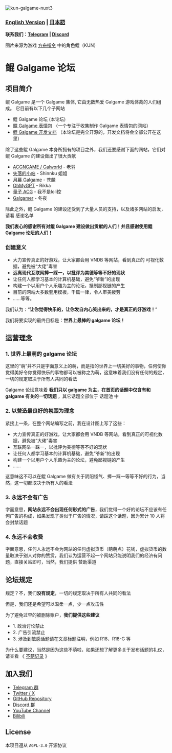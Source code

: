 ![kun-galgame-nuxt3](https://kungal.com/kungalgame.webp)

### **[English Version](/README.md)** | **[日本語](/Readme_JA.md)**

**联系我们：[Telegram](https://t.me/kungalgame) | [Discord](https://discord.com/invite/5F4FS2cXhX)**

图片来源为游戏 [方舟指令](https://apps.qoo-app.com/en/app/9593) 中的角色鲲（KUN）

# 鲲 Galgame 论坛

项目简介
----

鲲 Galgame 是一个 Galgame 集体, 它由无数热爱 Galgame 游戏体裁的人们组成。 它目前有以下几个子网站

  

*   鲲 Galgame 论坛 (本论坛)
*   [鲲 Galgame 表情包](https://sticker.kungal.com) （一个专注于收集制作 Galgame 表情包的网站）
*   [鲲 Galgame 开发文档](https://soft.moe/kun-visualnovel-docs/kun-forum.html) （本论坛是完全开源的，开发文档将会全部公开在这里）

  


除了这些鲲 Galgame 本身所拥有的项目之外，我们还要感谢下面的网站，它们对鲲 Galgame 的建设做出了很大贡献

  

*   [ACGNGAME / Galworld](http://acgngames.net) \- 老羽
*   [失落的小站](http://shinnku.com) \- Shinnku 姐姐
*   [月幕 Galgame](http://www.ymgal.games) \- 苍麟
*   [OhMyGPT](http://www.ohmygpt.com) \- Rikka
*   [量子 ACG](http://lzacg.org) \- 我不是loli控
*   [Galgamer](http://galgamer.moe) \- 冬夜

  


除此之外，鲲 Galgame 的建设还受到了大量人员的支持，以及诸多网站的启发，请看 感谢名单

  

**我们衷心的感谢所有对鲲 Galgame 建设做出贡献的人们！并且感谢使用鲲 Galgame 论坛的人们！**

  

### 创建意义

*   大力宣传真正的好游戏，让大家都会用 VNDB 等网站，看到真正的 可视化数据，避免被“大佬”毒害
*   **远离现代互联网捧一踩一，以批评为美德等等不好的现状**
*   让任何人都学习基本的计算机基础，避免“爷新”的出现
*   构建一个以用户个人乐趣为主的论坛，抵制鄙视链的产生
*   目前的网站大多数套用模板，千篇一律，令人审美疲劳
*   ......等等。

  


我们认为：“**让你觉得快乐的，让你发自内心笑出来的，才是真正的好游戏！**”

  


我们将要实现的最终目标是：**世界上最棒的 galgame 论坛！**

运营理念
----

  

### 1\. 世界上最萌的 galgame 论坛

这里的“萌”并不只是字面意义上的萌，而是指的世界上一切美好的事物，任何使你觉得美好令你觉得快乐的事物都可以被称之为萌，这意味着我们没有任何的规定，一切的规定取决于所有人共同的看法

  

Galgame 论坛意味着 **我们只以 galgame 为主，在首页的话题中仅含有和 galgame 有关的一切话题** ，其它话题全部位于 话题池 中

### 2\. 以营造最良好的氛围为理念

紧接上一条，在整个网站编写之前，我在设计图上写了这些：

  

*   大力宣传真正的好游戏，让大家都会用 VNDB 等网站，看到真正的可视化数据，避免被“大佬”毒害
*   互联网举一踩一，以批评为美德等等不好的现状
*   让任何人都学习基本的计算机基础，避免“爷新”的出现
*   构建一个以用户个人乐趣为主的论坛，避免鄙视链的产生
*   ......

  

这意味这不可以在鲲 Galgame 做有关于阴阳怪气、捧一踩一等等不好的行为，当然，这一切都取决于所有人的看法

### 3\. 永远不会有广告

字面意思，**网站永远不会出现任何形式的广告**，我们觉得一个好的论坛不应该有任何广告的构成，如果发现了类似于广告的情况，请踩这个话题，因为累计 10 人将会封禁话题

### 4\. 永远不会收费

字面意思，任何人永远不会为网站的任何虚拟货币（萌萌点）花钱，虚拟货币的数量取决于别人对你的赞赏，我们认为运营不起一个网站只能说明我们的经济有问题，直接关站即可，当然，我们提供 赞助渠道

论坛规定
----

规定？不，我们**没有规定**，一切的规定取决于所有人共同的看法

但是，我们还是希望可以温柔一点，少一点攻击性

为了避免过早的被删除账户，**我们提供这些建议**

*   1\. 政治讨论禁止
*   2\. 广告引流禁止
*   3\. 涉及到敏感话题请在文章标题注明，例如 R18、R18-G 等

  

为什么要建议，当然是因为这些不萌啦，如果还想了解更多关于发布话题的礼仪，请查看 《 [不萌记录](https://kungal.com/non-moe)  》

## 加入我们

* [Telegram 群](https://t.me/kungalgame)
* [Twitter / X](https://twitter.com/kungalgame)
* [GitHub Repository](https://github.com/KUN1007/kun-galgame-nuxt3)
* [Discord 群](https://discord.com/invite/5F4FS2cXhX)
* [YouTube Channel](https://youtube.com/@kungalgame)
* [Bilibili](https://space.bilibili.com/1748455574)

## License

本项目遵从 `AGPL-3.0` 开源协议